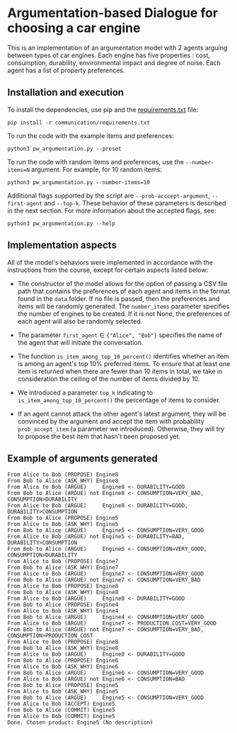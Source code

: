 # Argumentation-based Dialogue for choosing a car engine

This is an implementation of an argumentation model with 2 agents arguing between types of car engines. Each engine has five properties : cost, consumption, durability, environmental impact and degree of noise. Each agent has a list of property preferences.

## Installation and execution

To install the dependencies, use pip and the [requirements.txt](communication/requirements.txt) file:

```pip install -r communication/requirements.txt```

To run the code with the example items and preferences:

```python3 pw_argumentation.py --preset```

To run the code with random items and preferences, use the `--number-items=N`
argument. For example, for 10 random items:

```python3 pw_argumentation.py --number-items=10```

Additional flags supported by the script are `--prob-acccept-argument`, `--first-agent`
and `--top-k`. These behavior of these parameters is described in the next section.
For more information about the accepted flags, see:

```python3 pw_argumentation.py --help```

## Implementation aspects

All of the model's behaviors were implemented in accordance with the instructions from the course, except for certain aspects listed below:

- The constructor of the model allows for the option of passing a CSV file path that contains the preferences of each agent and items in the format found in the `data` folder. If no file is passed, then the preferences and items will be randomly generated. The `number_items` parameter specifies the number of engines to be created. If it is not None, the preferences of each agent will also be randomly selected.

- The parameter `first_agent` &in; `{"Alice", "Bob"}` specifies the name of the agent that will initiate the conversation.

- The function `is_item_among_top_10_percent()` identifies whether an item is among an agent's top 10% preferred items. To ensure that at least one item is returned when there are fewer than 10 items in total, we take in consideration the ceiling of the number of items divided by 10.

- We introduced a parameter `top_k` indicating to `is_item_among_top_10_percent()` the percentage of items to consider.

- If an agent cannot attack the other agent's latest argument, they will be convinced by the argument and accept the item with probability `prob_accept_item` (a parameter we introduced). Otherwise, they will try to propose the best item that hasn't been proposed yet.

## Example of arguments generated

```
From Alice to Bob (PROPOSE) Engine8
From Bob to Alice (ASK_WHY) Engine8
From Alice to Bob (ARGUE)     Engine8 <- DURABILITY=GOOD
From Bob to Alice (ARGUE) not Engine8 <- CONSUMPTION=VERY_BAD, CONSUMPTION>DURABILITY
From Alice to Bob (ARGUE)     Engine8 <- DURABILITY=GOOD, DURABILITY>CONSUMPTION
From Bob to Alice (PROPOSE) Engine5
From Alice to Bob (ASK_WHY) Engine5
From Bob to Alice (ARGUE)     Engine5 <- CONSUMPTION=VERY_GOOD
From Alice to Bob (ARGUE) not Engine5 <- DURABILITY=BAD, DURABILITY>CONSUMPTION
From Bob to Alice (ARGUE)     Engine5 <- CONSUMPTION=VERY_GOOD, CONSUMPTION>DURABILITY
From Alice to Bob (PROPOSE) Engine7
From Bob to Alice (ASK_WHY) Engine7
From Alice to Bob (ARGUE)     Engine7 <- CONSUMPTION=VERY_GOOD
From Bob to Alice (ARGUE) not Engine7 <- CONSUMPTION=VERY_BAD
From Alice to Bob (PROPOSE) Engine8
From Bob to Alice (ASK_WHY) Engine8
From Alice to Bob (ARGUE)     Engine8 <- DURABILITY=GOOD
From Bob to Alice (PROPOSE) Engine4
From Alice to Bob (ASK_WHY) Engine4
From Bob to Alice (ARGUE)     Engine4 <- CONSUMPTION=VERY_GOOD
From Alice to Bob (ARGUE)     Engine7 <- PRODUCTION_COST=VERY_GOOD
From Bob to Alice (ARGUE) not Engine7 <- CONSUMPTION=VERY_BAD, CONSUMPTION>PRODUCTION_COST
From Alice to Bob (PROPOSE) Engine8
From Bob to Alice (ASK_WHY) Engine8
From Alice to Bob (ARGUE)     Engine8 <- DURABILITY=GOOD
From Bob to Alice (PROPOSE) Engine6
From Alice to Bob (ASK_WHY) Engine6
From Bob to Alice (ARGUE)     Engine6 <- CONSUMPTION=VERY_GOOD
From Alice to Bob (ARGUE) not Engine6 <- CONSUMPTION=BAD
From Bob to Alice (PROPOSE) Engine5
From Alice to Bob (ASK_WHY) Engine5
From Bob to Alice (ARGUE)     Engine5 <- CONSUMPTION=VERY_GOOD
From Alice to Bob (ACCEPT) Engine5
From Bob to Alice (COMMIT) Engine5
From Alice to Bob (COMMIT) Engine5
Done. Chosen product: Engine5 (No description)
```
